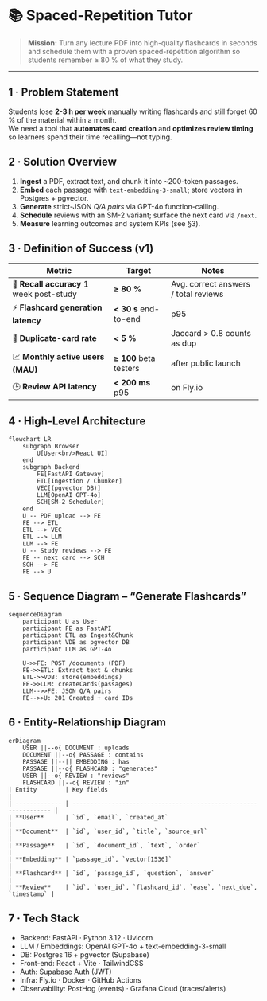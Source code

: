 # 📚 Spaced-Repetition Tutor

> **Mission:** Turn any lecture PDF into high-quality flashcards in seconds and schedule them with a proven spaced-repetition algorithm so students remember ≥ 80 % of what they study.

---

## 1 · Problem Statement
Students lose **2-3 h per week** manually writing flashcards and still forget 60 % of the material within a month.  
We need a tool that **automates card creation** and **optimizes review timing** so learners spend their time recalling—not typing.

## 2 · Solution Overview
1. **Ingest** a PDF, extract text, and chunk it into ~200-token passages.  
2. **Embed** each passage with `text-embedding-3-small`; store vectors in Postgres + pgvector.  
3. **Generate** strict-JSON *Q/A pairs* via GPT-4o function-calling.  
4. **Schedule** reviews with an SM-2 variant; surface the next card via `/next`.  
5. **Measure** learning outcomes and system KPIs (see §3).

## 3 · Definition of Success (v1)
| Metric | Target | Notes |
|--------|--------|-------|
| 🌟 **Recall accuracy** 1 week post-study | **≥ 80 %** | Avg. correct answers / total reviews |
| ⚡ **Flashcard generation latency** | **\< 30 s** end-to-end | p95 |
| 🔁 **Duplicate-card rate** | **\< 5 %** | Jaccard > 0.8 counts as dup |
| 📈 **Monthly active users (MAU)** | **≥ 100** beta testers | after public launch |
| 🕒 **Review API latency** | **\< 200 ms** p95 | on Fly.io |

## 4 · High-Level Architecture
```mermaid
flowchart LR
    subgraph Browser
        U[User<br/>React UI]
    end
    subgraph Backend
        FE[FastAPI Gateway]
        ETL[Ingestion / Chunker]
        VEC[(pgvector DB)]
        LLM[OpenAI GPT-4o]
        SCH[SM-2 Scheduler]
    end
    U -- PDF upload --> FE
    FE --> ETL
    ETL --> VEC
    ETL --> LLM
    LLM --> FE
    U -- Study reviews --> FE
    FE -- next card --> SCH
    SCH --> FE
    FE --> U
```
## 5 · Sequence Diagram – “Generate Flashcards”
``` mermaid
sequenceDiagram
    participant U as User
    participant FE as FastAPI
    participant ETL as Ingest&Chunk
    participant VDB as pgvector DB
    participant LLM as GPT-4o

    U->>FE: POST /documents (PDF)
    FE->>ETL: Extract text & chunks
    ETL->>VDB: store(embeddings)
    FE->>LLM: createCards(passages)
    LLM-->>FE: JSON Q/A pairs
    FE-->>U: 201 Created + card IDs
```
## 6 · Entity-Relationship Diagram
``` mermaid
erDiagram
    USER ||--o{ DOCUMENT : uploads
    DOCUMENT ||--o{ PASSAGE : contains
    PASSAGE ||--|| EMBEDDING : has
    PASSAGE ||--o{ FLASHCARD : "generates"
    USER ||--o{ REVIEW : "reviews"
    FLASHCARD ||--o{ REVIEW : "in"
| Entity        | Key fields                                                       |
| ------------- | ---------------------------------------------------------------- |
| **User**      | `id`, `email`, `created_at`                                      |
| **Document**  | `id`, `user_id`, `title`, `source_url`                           |
| **Passage**   | `id`, `document_id`, `text`, `order`                             |
| **Embedding** | `passage_id`, `vector[1536]`                                     |
| **Flashcard** | `id`, `passage_id`, `question`, `answer`                         |
| **Review**    | `id`, `user_id`, `flashcard_id`, `ease`, `next_due`, `timestamp` |
```
## 7 · Tech Stack
- Backend: FastAPI · Python 3.12 · Uvicorn
- LLM / Embeddings: OpenAI GPT-4o + text-embedding-3-small
- DB: Postgres 16 + pgvector (Supabase)
- Front-end: React + Vite · TailwindCSS
- Auth: Supabase Auth (JWT)
- Infra: Fly.io · Docker · GitHub Actions
- Observability: PostHog (events) · Grafana Cloud (traces/alerts)

